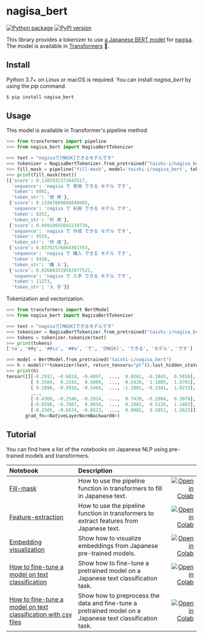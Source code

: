# nagisa_bert

[![Python package](https://github.com/taishi-i/nagisa_bert/actions/workflows/python-package.yml/badge.svg)](https://github.com/taishi-i/nagisa_bert/actions/workflows/python-package.yml)
[![PyPI version](https://badge.fury.io/py/nagisa_bert.svg)](https://badge.fury.io/py/nagisa_bert)

This library provides a tokenizer to use [a Japanese BERT model](https://huggingface.co/taishi-i/nagisa_bert) for [nagisa](https://github.com/taishi-i/nagisa).
The model is available in [Transformers](https://github.com/huggingface/transformers) 🤗.

## Install

Python 3.7+ on Linux or macOS is required.
You can install *nagisa_bert* by using the *pip* command.


```bash
$ pip install nagisa_bert
```

## Usage

This model is available in Transformer's pipeline method.

```python
>>> from transformers import pipeline
>>> from nagisa_bert import NagisaBertTokenizer

>>> text = "nagisaで[MASK]できるモデルです"
>>> tokenizer = NagisaBertTokenizer.from_pretrained("taishi-i/nagisa_bert")
>>> fill_mask = pipeline("fill-mask", model='taishi-i/nagisa_bert', tokenizer=tokenizer)
>>> print(fill_mask(text))
[{'score': 0.1385931372642517,
  'sequence': 'nagisa で 使用 できる モデル です',
  'token': 8092,
  'token_str': '使 用'},
 {'score': 0.11947669088840485,
  'sequence': 'nagisa で 利用 できる モデル です',
  'token': 8252,
  'token_str': '利 用'},
 {'score': 0.04910655692219734,
  'sequence': 'nagisa で 作成 できる モデル です',
  'token': 9559,
  'token_str': '作 成'},
 {'score': 0.03792576864361763,
  'sequence': 'nagisa で 購入 できる モデル です',
  'token': 9430,
  'token_str': '購 入'},
 {'score': 0.026893319562077522,
  'sequence': 'nagisa で 入手 できる モデル です',
  'token': 11273,
  'token_str': '入 手'}]
```

Tokenization and vectorization.

```python
>>> from transformers import BertModel
>>> from nagisa_bert import NagisaBertTokenizer

>>> text = "nagisaで[MASK]できるモデルです"
>>> tokenizer = NagisaBertTokenizer.from_pretrained("taishi-i/nagisa_bert")
>>> tokens = tokenizer.tokenize(text)
>>> print(tokens)
['na', '##g', '##is', '##a', 'で', '[MASK]', 'できる', 'モデル', 'です']

>>> model = BertModel.from_pretrained("taishi-i/nagisa_bert")
>>> h = model(**tokenizer(text, return_tensors="pt")).last_hidden_state
>>> print(h)
tensor([[[-0.2912, -0.6818, -0.4097,  ...,  0.0262, -0.3845,  0.5816],
         [ 0.2504,  0.2143,  0.5809,  ..., -0.5428,  1.1805,  1.8701],
         [ 0.1890, -0.5816, -0.5469,  ..., -1.2081, -0.2341,  1.0215],
         ...,
         [-0.4360, -0.2546, -0.2824,  ...,  0.7420, -0.2904,  0.3070],
         [-0.6598, -0.7607,  0.0034,  ...,  0.2982,  0.5126,  1.1403],
         [-0.2505, -0.6574, -0.0523,  ...,  0.9082,  0.5851,  1.2625]]],
       grad_fn=<NativeLayerNormBackward0>)
```

## Tutorial

You can find here a list of the notebooks on Japanese NLP using pre-trained models and transformers.


| Notebook     |      Description      |   |
|:----------|:-------------|------:|
| [Fill-mask](https://github.com/taishi-i/nagisa_bert/blob/develop/notebooks/fill_mask-japanese_bert_models.ipynb)  | How to use the pipeline function in transformers to fill in Japanese text. |[![Open in Colab](https://colab.research.google.com/assets/colab-badge.svg)](https://colab.research.google.com/github/taishi-i/nagisa_bert/blob/develop/notebooks/fill_mask-japanese_bert_models.ipynb)|
| [Feature-extraction](https://github.com/taishi-i/nagisa_bert/blob/develop/notebooks/feature_extraction-japanese_bert_models.ipynb)  | How to use the pipeline function in transformers to extract features from Japanese text. |[![Open in Colab](https://colab.research.google.com/assets/colab-badge.svg)](https://colab.research.google.com/github/taishi-i/nagisa_bert/blob/develop/notebooks/feature_extraction-japanese_bert_models.ipynb)|
| [Embedding visualization](https://github.com/taishi-i/nagisa_bert/blob/develop/notebooks/embedding_visualization-japanese_bert_models.ipynb)  | Show how to visualize embeddings from Japanese pre-trained models. |[![Open in Colab](https://colab.research.google.com/assets/colab-badge.svg)](https://colab.research.google.com/github/taishi-i/nagisa_bert/blob/develop/notebooks/embedding_visualization_japanese_bert_models.ipynb)|
| [How to fine-tune a model on text classification](https://github.com/taishi-i/nagisa_bert/blob/develop/notebooks/text_classification-amazon_reviews_ja.ipynb)  | Show how to fine-tune a pretrained model on a Japanese text classification task. |[![Open in Colab](https://colab.research.google.com/assets/colab-badge.svg)](https://colab.research.google.com/github/taishi-i/nagisa_bert/blob/develop/notebooks/text_classification-amazon_reviews_ja.ipynb)|
| [How to fine-tune a model on text classification with csv files](https://github.com/taishi-i/nagisa_bert/blob/develop/notebooks/text_classification-csv_files.ipynb)  | Show how to preprocess the data and fine-tune a pretrained model on a Japanese text classification task. |[![Open in Colab](https://colab.research.google.com/assets/colab-badge.svg)](https://colab.research.google.com/github/taishi-i/nagisa_bert/blob/develop/notebooks/text_classification-csv_files.ipynb)|
